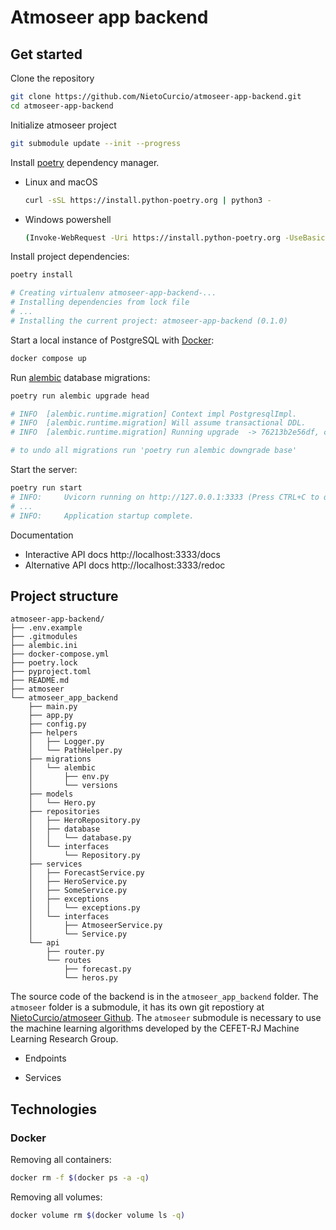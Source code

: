 # Atmoseer app backend

## Get started

Clone the repository
```sh
git clone https://github.com/NietoCurcio/atmoseer-app-backend.git
cd atmoseer-app-backend
```

Initialize atmoseer project
```sh
git submodule update --init --progress
```

Install [poetry](https://github.com/python-poetry/poetry) dependency manager.
  - Linux and macOS
    ```sh
    curl -sSL https://install.python-poetry.org | python3 -
    ```

  - Windows powershell
    ```sh
    (Invoke-WebRequest -Uri https://install.python-poetry.org -UseBasicParsing).Content | python -
    ```

Install project dependencies:
```sh
poetry install

# Creating virtualenv atmoseer-app-backend-...
# Installing dependencies from lock file
# ...
# Installing the current project: atmoseer-app-backend (0.1.0)
```

Start a local instance of PostgreSQL with [Docker](https://hub.docker.com/_/postgres):
```sh
docker compose up
```

Run [alembic](https://alembic.sqlalchemy.org/en/latest/tutorial.html) database migrations:
```sh
poetry run alembic upgrade head

# INFO  [alembic.runtime.migration] Context impl PostgresqlImpl.
# INFO  [alembic.runtime.migration] Will assume transactional DDL.
# INFO  [alembic.runtime.migration] Running upgrade  -> 76213b2e56df, create hero table

# to undo all migrations run 'poetry run alembic downgrade base'
```

Start the server:
```sh
poetry run start
# INFO:     Uvicorn running on http://127.0.0.1:3333 (Press CTRL+C to quit)
# ...
# INFO:     Application startup complete.
```

Documentation

- Interactive API docs http://localhost:3333/docs
- Alternative API docs http://localhost:3333/redoc

## Project structure

```
atmoseer-app-backend/
├── .env.example
├── .gitmodules
├── alembic.ini
├── docker-compose.yml
├── poetry.lock
├── pyproject.toml
├── README.md
├── atmoseer
└── atmoseer_app_backend
    ├── main.py
    ├── app.py
    ├── config.py
    ├── helpers
    │   ├── Logger.py
    │   └── PathHelper.py
    ├── migrations
    │   └── alembic
    │       ├── env.py
    │       └── versions
    ├── models
    │   └── Hero.py
    ├── repositories
    │   ├── HeroRepository.py
    │   ├── database
    │   │   └── database.py
    │   └── interfaces
    │       └── Repository.py
    ├── services
    │   ├── ForecastService.py
    │   ├── HeroService.py
    │   ├── SomeService.py
    │   ├── exceptions
    │   │   └── exceptions.py
    │   └── interfaces
    │       ├── AtmoseerService.py
    │       └── Service.py
    └── api
        ├── router.py
        └── routes
            ├── forecast.py
            └── heros.py
```

The source code of the backend is in the `atmoseer_app_backend` folder. The `atmoseer` folder is a submodule, it has its own git repostiory at [NietoCurcio/atmoseer Github](https://github.com/NietoCurcio/atmoseer). The `atmoseer` submodule is necessary to use the machine learning algorithms developed by the CEFET-RJ Machine Learning Research Group.

- Endpoints

- Services

## Technologies

### Docker

Removing all containers:
```sh
docker rm -f $(docker ps -a -q)
```

Removing all volumes:
```sh
docker volume rm $(docker volume ls -q)
```